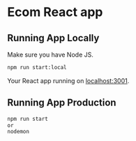 # Ecom React app

## Running App Locally

Make sure you have Node JS.

```sh
npm run start:local
```

Your React app running on [localhost:3001](http://localhost:3001/).

## Running App Production

```sh
npm run start
or
nodemon
```
